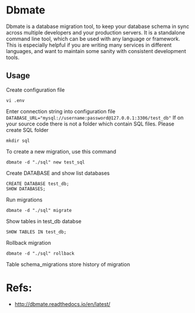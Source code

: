 # Dbmate
Dbmate is a database migration tool, to keep your database schema in sync across multiple developers and your production servers. It is a standalone command line tool, which can be used with any language or framework. This is especially helpful if you are writing many services in different languages, and want to maintain some sanity with consistent development tools.

## Usage
Create configuration file

```
vi .env
```

Enter connection string into configuration file `DATABASE_URL="mysql://username:password@127.0.0.1:3306/test_db"`
If on your source code there is not a folder which contain SQL files. Please create SQL folder

```
mkdir sql
```

To create a new migration, use this command
```
dbmate -d "./sql" new test_sql
```

Create DATABASE and show list databases
```
CREATE DATABASE test_db;
SHOW DATABASES;
```

Run migrations
```
dbmate -d "./sql" migrate
```

Show tables in test_db databse
```
SHOW TABLES IN test_db;
```

Rollback migration
```
dbmate -d "./sql" rollback
```

Table schema_migrations store history of migration

# Refs:
- http://dbmate.readthedocs.io/en/latest/
